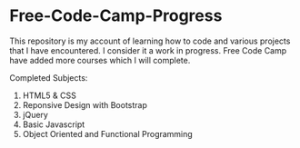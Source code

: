 # Free-Code-Camp-Progress
This repository is my account of learning how to code and various projects that I have encountered. I consider it a work in progress. Free Code Camp have added more courses which I will complete.

Completed Subjects:
1. HTML5 & CSS
2. Reponsive Design with Bootstrap
3. jQuery
4. Basic Javascript
5. Object Oriented and Functional Programming
